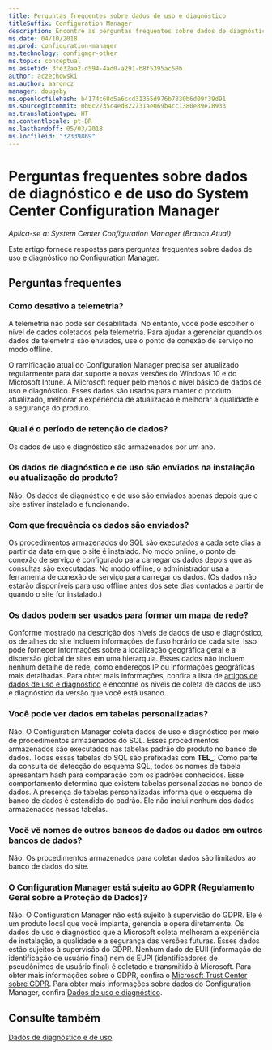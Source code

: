 ```yaml
---
title: Perguntas frequentes sobre dados de uso e diagnóstico
titleSuffix: Configuration Manager
description: Encontre as perguntas frequentes sobre dados de diagnóstico e de uso do System Center Configuration Manager.
ms.date: 04/10/2018
ms.prod: configuration-manager
ms.technology: configmgr-other
ms.topic: conceptual
ms.assetid: 3fe32aa2-d594-4ad0-a291-b8f5395ac50b
author: aczechowski
ms.author: aaroncz
manager: dougeby
ms.openlocfilehash: b4174c68d5a6ccd31355d976b7830b6d09f39d91
ms.sourcegitcommit: 0b0c2735c4ed822731ae069b4cc1380e89e78933
ms.translationtype: HT
ms.contentlocale: pt-BR
ms.lasthandoff: 05/03/2018
ms.locfileid: "32339869"
---
```

# <a name="frequently-asked-questions-about-diagnostics-and-usage-data-for-system-center-configuration-manager"></a>Perguntas frequentes sobre dados de diagnóstico e de uso do System Center Configuration Manager

*Aplica-se a: System Center Configuration Manager (Branch Atual)*

Este artigo fornece respostas para perguntas frequentes sobre dados de uso e diagnóstico no Configuration Manager.

## <a name="faqs"></a>Perguntas frequentes

###  <a name="bkmk_off"></a> Como desativo a telemetria?  
A telemetria não pode ser desabilitada. No entanto, você pode escolher o nível de dados coletados pela telemetria. Para ajudar a gerenciar quando os dados de telemetria são enviados, use o ponto de conexão de serviço no modo offline.

O ramificação atual do Configuration Manager precisa ser atualizado regularmente para dar suporte a novas versões do Windows 10 e do Microsoft Intune. A Microsoft requer pelo menos o nível básico de dados de uso e diagnóstico. Esses dados são usados para manter o produto atualizado, melhorar a experiência de atualização e melhorar a qualidade e a segurança do produto.

###  <a name="bkmk_retention"></a> Qual é o período de retenção de dados?  
 Os dados de uso e diagnóstico são armazenados por um ano.  

###  <a name="bkmk_update"></a> Os dados de diagnóstico e de uso são enviados na instalação ou atualização do produto?  
 Não. Os dados de diagnóstico e de uso são enviados apenas depois que o site estiver instalado e funcionando.  

###  <a name="bkmk_frequency"></a> Com que frequência os dados são enviados?  
 Os procedimentos armazenados do SQL são executados a cada sete dias a partir da data em que o site é instalado. No modo online, o ponto de conexão de serviço é configurado para carregar os dados depois que as consultas são executadas. No modo offline, o administrador usa a ferramenta de conexão de serviço para carregar os dados. (Os dados não estarão disponíveis para uso offline antes dos sete dias contados a partir de quando o site for instalado.)  

###  <a name="bkmk_network"></a> Os dados podem ser usados para formar um mapa de rede?  
 Conforme mostrado na descrição dos níveis de dados de uso e diagnóstico, os detalhes do site incluem informações de fuso horário de cada site. Isso pode fornecer informações sobre a localização geográfica geral e a dispersão global de sites em uma hierarquia. Esses dados não incluem nenhum detalhe de rede, como endereços IP ou informações geográficas mais detalhadas. Para obter mais informações, confira a lista de [artigos de dados de uso e diagnóstico](/sccm/core/plan-design/diagnostics/diagnostics-and-usage-data#articles) e encontre os níveis de coleta de dados de uso e diagnóstico da versão que você está usando.


###  <a name="bkmk_tables"></a> Você pode ver dados em tabelas personalizadas?  
 Não. O Configuration Manager coleta dados de uso e diagnóstico por meio de procedimentos armazenados do SQL. Esses procedimentos armazenados são executados nas tabelas padrão do produto no banco de dados. Todas essas tabelas do SQL são prefixadas com **TEL_**. Como parte da consulta de detecção do esquema SQL, todos os nomes de tabela apresentam hash para comparação com os padrões conhecidos. Esse comportamento determina que existem tabelas personalizadas no banco de dados. A presença de tabelas personalizadas informa que o esquema de banco de dados é estendido do padrão. Ele não inclui nenhum dos dados armazenados nessas tabelas.  

###  <a name="bkmk_databases"></a> Você vê nomes de outros bancos de dados ou dados em outros bancos de dados? 
 Não. Os procedimentos armazenados para coletar dados são limitados ao banco de dados do site.  

### <a name="bkmk_gdpr"></a> O Configuration Manager está sujeito ao GDPR (Regulamento Geral sobre a Proteção de Dados)?
 Não. O Configuration Manager não está sujeito à supervisão do GDPR. Ele é um produto local que você implanta, gerencia e opera diretamente. Os dados de uso e diagnóstico que a Microsoft coleta melhoram a experiência de instalação, a qualidade e a segurança das versões futuras. Esses dados estão sujeitos à supervisão do GDPR. Nenhum dado de EUII (informação de identificação de usuário final) nem de EUPI (identificadores de pseudônimos de usuário final) é coletado e transmitido à Microsoft. Para obter mais informações sobre o GDPR, confira o [Microsoft Trust Center sobre GDPR](https://microsoft.com/gdpr). Para obter mais informações sobre dados do Configuration Manager, confira [Dados de uso e diagnóstico](/sccm/core/plan-design/diagnostics/diagnostics-and-usage-data).


## <a name="see-also"></a>Consulte também  
 [Dados de diagnóstico e de uso](/sccm/core/plan-design/diagnostics/diagnostics-and-usage-data)
